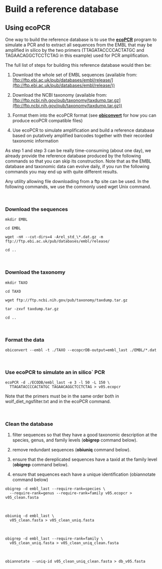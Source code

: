 # Build a reference database

## Using ecoPCR

One way to build the reference database is to use the [**ecoPCR**](https://pythonhosted.org/OBITools/scripts/ecoPCR.html) program to simulate a PCR and to extract all sequences from the EMBL that may be amplified in silico by the two primers (TTAGATACCCCACTATGC and TAGAACAGGCTCCTCTAG in this example) used for PCR amplification.

The full list of steps for building this reference database would then be:

1.	Download the whole set of EMBL sequences (available from: [ftp://ftp.ebi.ac.uk/pub/databases/embl/release/](ftp://ftp.ebi.ac.uk/pub/databases/embl/release/))

2.	Download the NCBI taxonomy (available from: [ftp://ftp.ncbi.nih.gov/pub/taxonomy/taxdump.tar.gz](ftp://ftp.ncbi.nih.gov/pub/taxonomy/taxdump.tar.gz))


3.	Format them into the ecoPCR format (see [**obiconvert**](https://pythonhosted.org/OBITools/scripts/obiconvert.html) for how you can produce ecoPCR compatible files)

4.	Use ecoPCR to simulate amplification and build a reference database based on putatively amplified barcodes together with their recorded taxonomic information

As step 1 and step 3 can be really time-consuming (about one day), we already provide the reference database produced by the following commands so that you can skip its construction. Note that as the EMBL database and taxonomic data can evolve daily, if you run the following commands you may end up with quite different results.

Any utility allowing file downloading from a ftp site can be used. In the following commands, we use the commonly used wget Unix command.

<br>

### Download the sequences

```
mkdir EMBL

cd EMBL

wget -nH --cut-dirs=4 -Arel_std_\*.dat.gz -m ftp://ftp.ebi.ac.uk/pub/databases/embl/release/

cd ..
```

<br>

### Download the taxonomy

```
mkdir TAXO

cd TAXO

wget ftp://ftp.ncbi.nih.gov/pub/taxonomy/taxdump.tar.gz

tar -zxvf taxdump.tar.gz

cd ..
```

<br>

### Format the data

```
obiconvert --embl -t ./TAXO --ecopcrDB-output=embl_last ./EMBL/*.dat
```

<br>

### Use ecoPCR to simulate an in silico\` PCR


```
ecoPCR -d ./ECODB/embl_last -e 3 -l 50 -L 150 \
  TTAGATACCCCACTATGC TAGAACAGGCTCCTCTAG > v05.ecopcr
```

Note that the primers must be in the same order both in wolf_diet_ngsfilter.txt and in the ecoPCR command.

<br>

### Clean the database

1. filter sequences so that they have a good taxonomic description at the species, genus, and family levels (**obigrep** command below).

2. remove redundant sequences (**obiuniq** command below).

3. ensure that the dereplicated sequences have a taxid at the family level (**obigrep** command below).

4. ensure that sequences each have a unique identification (obiannotate command below)

```
obigrep -d embl_last --require-rank=species \
  --require-rank=genus --require-rank=family v05.ecopcr > v05_clean.fasta
```

<br>

```
obiuniq -d embl_last \
  v05_clean.fasta > v05_clean_uniq.fasta
```

<br>

```
obigrep -d embl_last --require-rank=family \
  v05_clean_uniq.fasta > v05_clean_uniq_clean.fasta
```

<br>

```
obiannotate --uniq-id v05_clean_uniq_clean.fasta > db_v05.fasta
```
